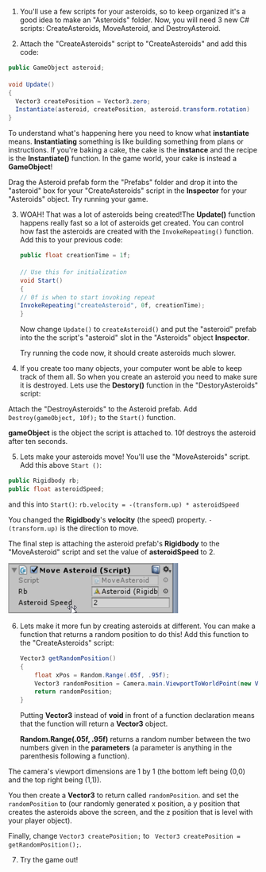 1. You'll use a few scripts for your asteroids, so to keep organized it's a good idea to make an "Asteroids" folder. Now, you will need 3 new C# scripts: CreateAsteroids, MoveAsteroid, and DestroyAsteroid.

2. Attach the "CreateAsteroids" script to  "CreateAsteroids" and add this code:

  ```csharp
  public GameObject asteroid;
   
  void Update()
  {
    Vector3 createPosition = Vector3.zero;
    Instantiate(asteroid, createPosition, asteroid.transform.rotation)
  }
  ```
  To understand what's happening here you need to know what **instantiate** means. **Instantiating** something is like building something from plans or instructions. If you're baking a cake, the cake is the **instance** and the recipe is the **Instantiate()** function. In the game world, your cake is instead a **GameObject**!

  Drag the Asteroid prefab form the "Prefabs" folder and drop it into the "asteroid" box for your "CreateAsteroids" script in the **Inspector** for your "Asteroids" object. Try running your game.

3. WOAH! That was a lot of asteroids being created!The **Update()** function happens really fast so a lot of asteroids get created. You can control how fast the asteroids are created with the `InvokeRepeating()` function. Add this to your previous code:

    ```csharp
    public float creationTime = 1f;
    
    // Use this for initialization
    void Start()
    {
    // 0f is when to start invoking repeat
    InvokeRepeating("createAsteroid", 0f, creationTime);
    }
    ```
    
    Now change `Update()` to `createAsteroid()` and put the "asteroid" prefab into the the script's "asteroid" slot in the "Asteroids" object **Inspector**.
    
    Try running the code now, it should create asteroids much slower.
   
4. If you create too many objects, your computer wont be able to keep track of them all. So when you create an asteroid you need to make sure it is destroyed. Lets use the **Destory()** function in the "DestoryAsteroids" script:

 Attach the "DestroyAsteroids" to the Asteroid prefab. Add `Destroy(gameObject, 10f);` to the `Start()` function.
 
 **gameObject** is the object the script is attached to. 10f destroys the asteroid after ten seconds.
 
5. Lets make your asteroids move! You'll use the "MoveAsteroids" script. Add this above `Start ()`:
  
  ```csharp
  public Rigidbody rb;
  public float asteroidSpeed;
  ```
  and this into `Start()`:
  `rb.velocity = -(transform.up) * asteroidSpeed`
  
  You changed the **Rigidbody**'s **velocity** (the speed) property. `-(transform.up)` is the direction to move.

  The final step is attaching the asteroid prefab's **Rigidbody** to the "MoveAsteroid" script and set the value of **asteroidSpeed** to 2.
 
  ![](en/assets/unityRBattach.png) 

6. Lets make it more fun by creating asteroids at different. You can make a function that returns a random position to do this! Add this function to the "CreateAsteroids" script:
  
    ```csharp
    Vector3 getRandomPosition()
    {
        float xPos = Random.Range(.05f, .95f);
        Vector3 randomPosition = Camera.main.ViewportToWorldPoint(new Vector3(xPos, 1.1f, 15f));
        return randomPosition;
    }
    ```
    Putting **Vector3** instead of **void** in front of a function declaration means that the function will return a **Vector3** object. 
    
    **Random.Range(.05f, .95f)** returns a random number between the two numbers given in the **parameters** (a parameter is anything in the parenthesis following a function). 
    
  The camera's viewport dimensions are 1 by 1 (the bottom left being (0,0) and the top right being (1,1)). 
  
  You then create a **Vector3** to return called `randomPosition`. and set the `randomPosition` to (our randomly generated x position, a y position that creates the asteroids above the screen, and the z position that is level with your player object).
  
  Finally, change `Vector3 createPosition;` to ` Vector3 createPosition = getRandomPosition();`.
  
7. Try the game out!